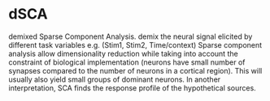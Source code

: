 # dSCA

demixed Sparse Component Analysis.
demix the neural signal elicited by different task variables e.g. (Stim1, Stim2, Time/context)
Sparse component analysis allow dimensionality reduction while taking into account the constraint of biological implementation (neurons have small number of synapses compared to the number of neurons in a cortical region). This will usually also yield small groups of dominant neurons.
In another interpretation, SCA finds the response profile of the hypothetical sources.
